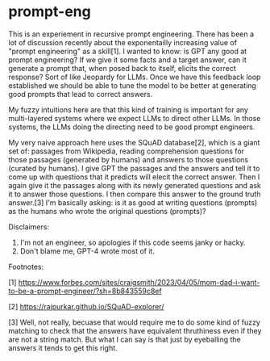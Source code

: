 # prompt-eng

This is an experiement in recursive prompt engineering. There has been a lot of discussion recently about the exponentailly increasing value of "prompt engineering" as a skill[1]. I wanted to know: is GPT any good at prompt engineering? If we give it some facts and a target answer, can it generate a prompt that, when posed back to itself, elicits the correct response? Sort of like Jeopardy for LLMs. Once we have this feedback loop established we should be able to tune the model to be better at generating good prompts that lead to correct answers.

My fuzzy intuitions here are that this kind of training is important for any multi-layered systems where we expect LLMs to direct other LLMs. In those systems, the LLMs doing the directing need to be good prompt engineers.

My very naive approach here uses the SQuAD database[2], which is a giant set of: passages from Wikipedia, reading comprehension questions for those passages (generated by humans) and answers to those questions (curated by humans). I give GPT the passages and the answers and tell it to come up with questions that it predicts will elecit the correct answer. Then I again give it the passages along with its newly generated questions and ask it to answer those questions. I then compare this answer to the ground truth answer.[3] I'm basically asking: is it as good at writing questions (prompts) as the humans who wrote the original questions (prompts)?

Disclaimers: 

1. I'm not an engineer, so apologies if this code seems janky or hacky.
2. Don't blame me, GPT-4 wrote most of it.

Footnotes:

[1] https://www.forbes.com/sites/craigsmith/2023/04/05/mom-dad-i-want-to-be-a-prompt-engineer/?sh=8b843559c8ef

[2] https://rajpurkar.github.io/SQuAD-explorer/

[3] Well, not really, becuase that would require me to do some kind of fuzzy matching to check that the answers have equivalent thruthiness even if they are not a string match. But what I can say is that just by eyeballing the answers it tends to get this right.
